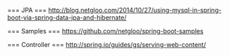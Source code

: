 === JPA ===
http://blog.netgloo.com/2014/10/27/using-mysql-in-spring-boot-via-spring-data-jpa-and-hibernate/

=== Samples ===
https://github.com/netgloo/spring-boot-samples

=== Controller ===
http://spring.io/guides/gs/serving-web-content/

